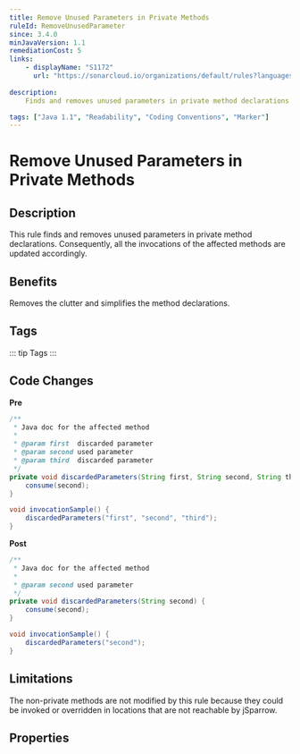 ```yaml
---
title: Remove Unused Parameters in Private Methods
ruleId: RemoveUnusedParameter
since: 3.4.0
minJavaVersion: 1.1
remediationCost: 5
links:
    - displayName: "S1172"
      url: "https://sonarcloud.io/organizations/default/rules?languages=java&open=java%3AS1172&q=S1172"
    
description:
    Finds and removes unused parameters in private method declarations. Updates the affected method invocations accordingly.

tags: ["Java 1.1", "Readability", "Coding Conventions", "Marker"]
---
```


# Remove Unused Parameters in Private Methods

## Description
This rule finds and removes unused parameters in private method declarations.
Consequently, all the invocations of the affected methods are updated accordingly.

## Benefits
Removes the clutter and simplifies the method declarations.


## Tags

::: tip Tags
<TagLinks />
:::

## Code Changes

__Pre__
```java
/**
 * Java doc for the affected method
 *
 * @param first  discarded parameter
 * @param second used parameter
 * @param third  discarded parameter
 */
private void discardedParameters(String first, String second, String third) {
    consume(second);
}

void invocationSample() {
    discardedParameters("first", "second", "third");
}
```

__Post__
```java
/**
 * Java doc for the affected method
 *
 * @param second used parameter
 */
private void discardedParameters(String second) {
    consume(second);
}

void invocationSample() {
    discardedParameters("second");
}
```


## Limitations

The non-private methods are not modified by this rule because they could be invoked or overridden in locations that are not reachable by jSparrow.

<VersionNotice />


## Properties

<RuleProperties />
